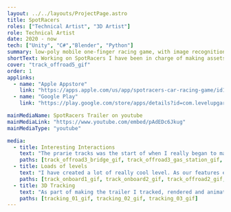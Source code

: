 ```yaml
---
layout: ../../layouts/ProjectPage.astro
title: SpotRacers
roles: ["Technical Artist", "3D Artist"]
role: Technical Artist
date: 2020 - now
tech: ["Unity", "C#","Blender", "Python"]
summary: low-poly mobile one-finger racing game, with image recognition of cars.
shortText: Working on SpotRacers I have been in charge of making assets. All the way from making the models to implementing them in the game, making shaders, and making editor tools for setting them up. As such I have had a broad Techincal artist role. I have primarily worked on Cars, Tracks, Accessories and Optimization, but many other things as well.
cover: "track_offroad5_gif"
order: 1
applinks: 
  - name: "Apple Appstore"
    link: "https://apps.apple.com/us/app/spotracers-car-racing-game/id1517765834"
  - name: "Google Play"
    link: "https://play.google.com/store/apps/details?id=com.levelupgarage.spotracers"

mainMediaName: SpotRacers Trailer on youtube
mainMediaLink: "https://www.youtube.com/embed/pAdEDc6Jkug"
mainMediaType: "youtube"

media:
  - title: Interesting Interactions
    text: "The prarie tracks was the start of when I really began to make some interesting interactions. Over a long time i had buit a system for trigger based interactions with the levels. For instance the board wiggling in the wind, as the truck drives past it"
    paths: [track_offroad3_bridge_gif, track_offroad3_gas_station_gif, track_offroad3_sign_gif]
  - title: Loads of levels
    text: "I have created a lot of really cool level. As our features expanded, so did the need for level-maintanence, and tooling to make that job easier "
    paths: [track_onboard1_gif, track_onboard2_gif, track_offroad2_gif, track_offroad2_crash_cars_gif, track_city3_gif, track_offroad5_gif]
  - title: 3D Tracking
    text: "As part of making the trailer I tracked, rendered and animated all the mixed 3D shots. This was a lot of work, but I learned a lot about tracking."
    paths: [tracking_01_gif, tracking_02_gif, tracking_03_gif]
---
```

